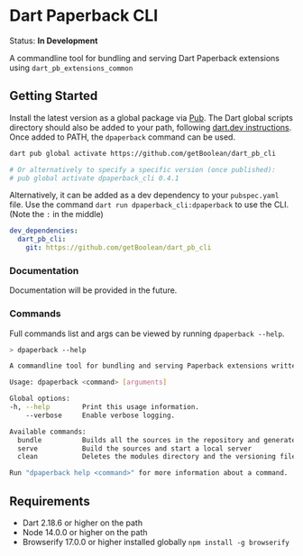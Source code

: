 # Dart Paperback CLI

Status: **In Development**

A commandline tool for bundling and serving Dart Paperback extensions
using `dart_pb_extensions_common`

## Getting Started

Install the latest version as a global package via [Pub](https://pub.dev/).
The Dart global scripts directory should also be added to your path, following
[dart.dev instructions](https://dart.dev/tools/pub/cmd/pub-global#running-a-script-from-your-path).
Once added to PATH, the `dpaperback` command can be used.

```bash
dart pub global activate https://github.com/getBoolean/dart_pb_cli

# Or alternatively to specify a specific version (once published):
# pub global activate dpaperback_cli 0.4.1
```

Alternatively, it can be added as a dev dependency to your `pubspec.yaml` file. Use the command `dart run dpaperback_cli:dpaperback` to use the CLI. (Note the `:` in the middle)

```yaml
dev_dependencies:
  dart_pb_cli:
    git: https://github.com/getBoolean/dart_pb_cli
```

### Documentation

Documentation will be provided in the future.

### Commands

Full commands list and args can be viewed by running `dpaperback --help`.

```bash
> dpaperback --help

A commandline tool for bundling and serving Paperback extensions written in Dart

Usage: dpaperback <command> [arguments]

Global options:
-h, --help        Print this usage information.
    --verbose     Enable verbose logging.

Available commands:
  bundle          Builds all the sources in the repository and generates a versioning file
  serve           Build the sources and start a local server
  clean           Deletes the modules directory and the versioning file

Run "dpaperback help <command>" for more information about a command.
```

## Requirements

- Dart 2.18.6 or higher on the path
- Node 14.0.0 or higher on the path
- Browserify 17.0.0 or higher installed globally `npm install -g browserify`
